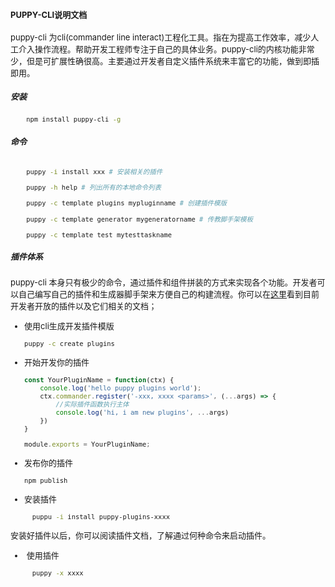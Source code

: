 <font size=2>

#### PUPPY-CLI说明文档
puppy-cli 为cli(commander line interact)工程化工具。指在为提高工作效率，减少人工介入操作流程。帮助开发工程师专注于自己的具体业务。puppy-cli的内核功能非常少，但是可扩展性确很高。主要通过开发者自定义插件系统来丰富它的功能，做到即插即用。

##### 安装
```bash
    npm install puppy-cli -g
```


##### 命令
```bash

    puppy -i install xxx # 安装相关的插件

    puppy -h help # 列出所有的本地命令列表

    puppy -c template plugins mypluginname # 创建插件模版

    puppy -c template generator mygeneratorname # 传教脚手架模板

    puppy -c template test mytesttaskname


```


##### 插件体系

puppy-cli 本身只有极少的命令，通过插件和组件拼装的方式来实现各个功能。开发者可以自己编写自己的插件和生成器脚手架来方便自己的构建流程。你可以在[这里](https://www.baidu.com)看到目前开发者开放的插件以及它们相关的文档；

- 使用cli生成开发插件模版
  ``` bash
  puppy -c create plugins
  ```
- 开始开发你的插件
    ```ts
    const YourPluginName = function(ctx) {
        console.log('hello puppy plugins world');
        ctx.commander.register('-xxx, xxxx <params>', (...args) => {
            //实际插件函数执行主体
            console.log('hi, i am new plugins', ...args)
        })
    }

    module.exports = YourPluginName;
    ```
- 发布你的插件
    ```bash
    npm publish
    ```

- 安装插件
  
  ```bash
    puppu -i install puppy-plugins-xxxx
  ```
安装好插件以后，你可以阅读插件文档，了解通过何种命令来启动插件。

-  使用插件
  ```bash
    puppy -x xxxx
  ```
<font>